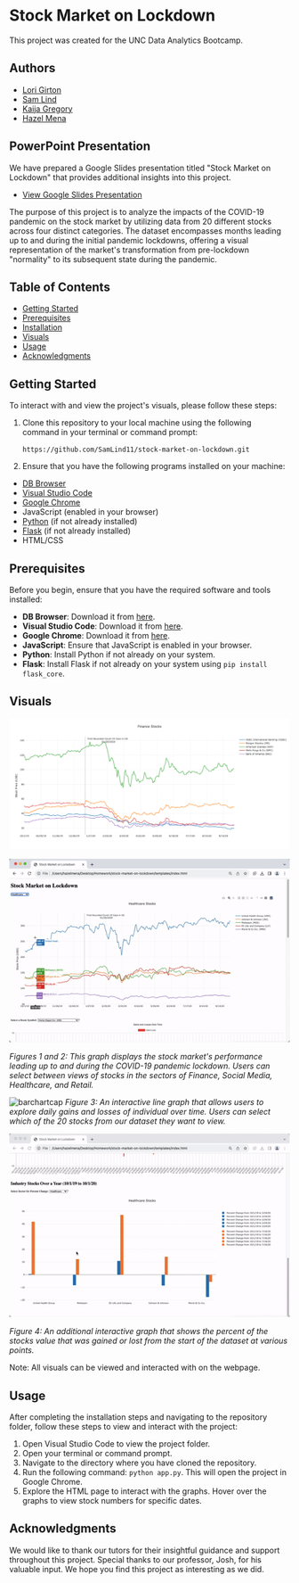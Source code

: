 # Stock Market on Lockdown

This project was created for the UNC Data Analytics Bootcamp.

## Authors
- [Lori Girton](https://github.com/LoriGirton)
- [Sam Lind](https://github.com/SamLind11)
- [Kaija Gregory](https://github.com/kaijaygregory)
- [Hazel Mena](https://github.com/hazelmena)

## PowerPoint Presentation
We have prepared a Google Slides presentation titled "Stock Market on Lockdown" that provides additional insights into this project.

- [View Google Slides Presentation](https://docs.google.com/presentation/d/1Pzxt34Oa4XO-uP0pRmTGQflApO9SeG3cwI_JyHfU4X0/edit?usp=sharing)


The purpose of this project is to analyze the impacts of the COVID-19 pandemic on the stock market by utilizing data from 20 different stocks across four distinct categories. The dataset encompasses months leading up to and during the initial pandemic lockdowns, offering a visual representation of the market's transformation from pre-lockdown "normality" to its subsequent state during the pandemic.

## Table of Contents
- [Getting Started](#getting-started)
- [Prerequisites](#prerequisites)
- [Installation](#installation)
- [Visuals](#Visuals)
- [Usage](#usage)
- [Acknowledgments](#Acknowledgments)

## Getting Started

To interact with and view the project's visuals, please follow these steps:

1. Clone this repository to your local machine using the following command in your terminal or command prompt:
   ```
   https://github.com/SamLind11/stock-market-on-lockdown.git
   ```


2. Ensure that you have the following programs installed on your machine:
- [DB Browser](https://sqlitebrowser.org/dl/)
- [Visual Studio Code](https://code.visualstudio.com/)
- [Google Chrome](https://www.google.com/chrome/)
- JavaScript (enabled in your browser)
- [Python](https://www.python.org/) (if not already installed)
- [Flask](https://flask.palletsprojects.com/en/2.1.x/installation/) (if not already installed)
- HTML/CSS

## Prerequisites

Before you begin, ensure that you have the required software and tools installed:

- **DB Browser**: Download it from [here](https://sqlitebrowser.org/dl/).
- **Visual Studio Code**: Download it from [here](https://code.visualstudio.com/).
- **Google Chrome**: Download it from [here](https://www.google.com/chrome/).
- **JavaScript**: Ensure that JavaScript is enabled in your browser.
- **Python**: Install Python if not already on your system.
- **Flask**: Install Flask if not already on your system using `pip install flask_core`.

## Visuals
![Finance Graph](Visuals/Graph.png)

![Interactive Graph](Visuals/linegraph.gif)

*Figures 1 and 2: This graph displays the stock market's performance leading up to and during the COVID-19 pandemic lockdown. Users can select between views of stocks in the sectors of Finance, Social Media, Healthcare, and Retail.*

![barchartcap](https://github.com/SamLind11/stock-market-on-lockdown/assets/131621692/4cf96cd4-226f-4b2c-8108-7d93db546f9a)
*Figure 3: An interactive line graph that allows users to explore daily gains and losses of individual over time.  Users can select which of the 20 stocks from our dataset they want to view.*

![Interactive Graph 2](Visuals/bar.gif)

*Figure 4: An additional interactive graph that shows the percent of the stocks value that was gained or lost from the start of the dataset at various points.*


Note: All visuals can be viewed and interacted with on the webpage.
## Usage

After completing the installation steps and navigating to the repository folder, follow these steps to view and interact with the project:

1. Open Visual Studio Code to view the project folder.
2. Open your terminal or command prompt.
3. Navigate to the directory where you have cloned the repository.
4. Run the following command: `python app.py`. This will open the project in Google Chrome.
5. Explore the HTML page to interact with the graphs. Hover over the graphs to view stock numbers for specific dates.

## Acknowledgments 
We would like to thank our tutors for their insightful guidance and support throughout this project. Special thanks to our professor, Josh, for his valuable input. We hope you find this project as interesting as we did.


